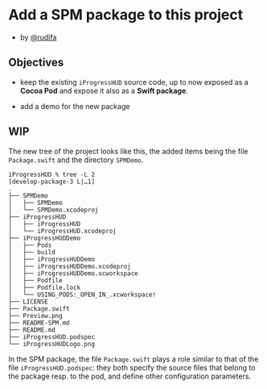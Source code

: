 # Add a SPM package to this project

- by [@rudifa](https://github.com/rudifa)

## Objectives

- keep the existing `iProgressHUD` source code, up to now exposed as a **Cocoa Pod** and expose it also as a **Swift package**.

- add a demo for the new package

## WIP

The new tree of the project looks like this, the added items being the file `Package.swift` and the directory `SPMDemo`.

```
iProgressHUD % tree -L 2                                                                                                [develop-package-3 L|…1]
.
├── SPMDemo
│   ├── SPMDemo
│   └── SPMDemo.xcodeproj
├── iProgressHUD
│   ├── iProgressHUD
│   └── iProgressHUD.xcodeproj
├── iProgressHUDDemo
│   ├── Pods
│   ├── build
│   ├── iProgressHUDDemo
│   ├── iProgressHUDDemo.xcodeproj
│   ├── iProgressHUDDemo.xcworkspace
│   ├── Podfile
│   ├── Podfile.lock
│   └── USING_PODS:_OPEN_IN_.xcworkspace!
├── LICENSE
├── Package.swift
├── Preview.png
├── README-SPM.md
├── README.md
├── iProgressHUD.podspec
└── iProgressHUDLogo.png
```

In the SPM package, the file `Package.swift` plays a role similar to that of the file `iProgressHUD.podspec`: they both specify the source files that belong to the package resp. to the pod, and define other configuration parameters.
